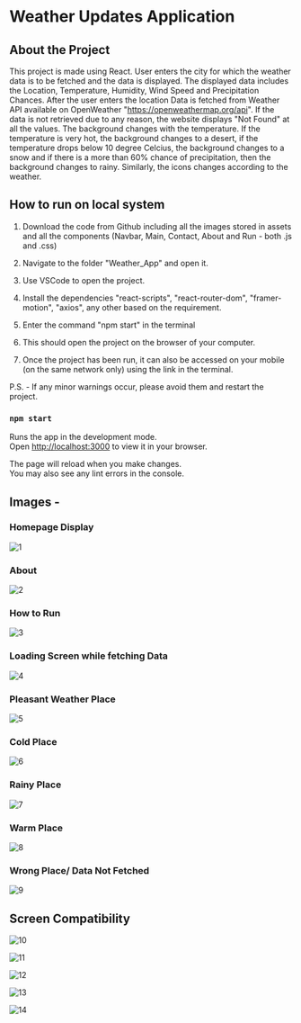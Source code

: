 # Weather Updates Application

## About the Project

This project is made using React. User enters the city for which the weather data is to be fetched and the data is displayed. The displayed data includes the Location, Temperature, Humidity, Wind Speed and Precipitation Chances. After the user enters the location Data is fetched from Weather API available on OpenWeather "https://openweathermap.org/api". If the data is not retrieved due to any reason, the website displays "Not Found" at all the values. The background changes with the temperature. If the temperature is very hot, the background changes to a desert, if the temperature drops below 10 degree Celcius, the background changes to a snow and if there is a more than 60% chance of precipitation, then the background changes to rainy. Similarly, the icons changes according to the weather.

## How to run on local system
1. Download the code from Github including all the images stored in assets and all the components (Navbar, Main, Contact, About and Run - both .js and .css)

2. Navigate to the folder "Weather_App" and open it.

3. Use VSCode to open the project.

4. Install the dependencies "react-scripts", "react-router-dom", "framer-motion", "axios", any other based on the requirement.

5. Enter the command "npm start" in the terminal

6. This should open the project on the browser of your computer.

7. Once the project has been run, it can also be accessed on your mobile (on the same network only) using the link in the terminal.

P.S. - If any minor warnings occur, please avoid them and restart the project.

### `npm start`

Runs the app in the development mode.\
Open [http://localhost:3000](http://localhost:3000) to view it in your browser.

The page will reload when you make changes.\
You may also see any lint errors in the console.

## Images -

### Homepage Display
![1](https://github.com/DevilLuciferrr/Weather-App/assets/97084494/d03a491b-ed75-483e-b719-6876c77738f5)

### About
![2](https://github.com/DevilLuciferrr/Weather-App/assets/97084494/00d22c80-9b2f-424d-a6f0-d5e28badf2a0)

### How to Run
![3](https://github.com/DevilLuciferrr/Weather-App/assets/97084494/0ce868ba-ae87-48dc-9e89-56a8a85d01a6)

### Loading Screen while fetching Data
![4](https://github.com/DevilLuciferrr/Weather-App/assets/97084494/d91c115e-f84e-4c69-ae61-ba69fd65f2f8)

### Pleasant Weather Place
![5](https://github.com/DevilLuciferrr/Weather-App/assets/97084494/2b2e8592-9281-46d1-9c33-59ab81548ab9)

### Cold Place
![6](https://github.com/DevilLuciferrr/Weather-App/assets/97084494/84712872-110f-4c45-a218-b64270f391f1)

### Rainy Place
![7](https://github.com/DevilLuciferrr/Weather-App/assets/97084494/64006125-d9db-4225-93f2-762507a3f380)

### Warm Place
![8](https://github.com/DevilLuciferrr/Weather-App/assets/97084494/35b55c91-62bd-49f0-afe4-6509fec77330)

### Wrong Place/ Data Not Fetched
![9](https://github.com/DevilLuciferrr/Weather-App/assets/97084494/538fa4ed-7348-42b9-a604-a5d15175f9ac)

## Screen Compatibility


![10](https://github.com/DevilLuciferrr/Weather-App/assets/97084494/4f62994b-6c28-4c25-a8e5-8c54c6ef85a0)

![11](https://github.com/DevilLuciferrr/Weather-App/assets/97084494/ce04b788-2ac6-4114-b4e6-faca25168d2b)

![12](https://github.com/DevilLuciferrr/Weather-App/assets/97084494/b90d8f16-9c79-4425-8405-23415837b958)

![13](https://github.com/DevilLuciferrr/Weather-App/assets/97084494/af3484ad-6b8c-43a5-9a3f-27bf99514324)

![14](https://github.com/DevilLuciferrr/Weather-App/assets/97084494/82fe447e-cfbe-42ff-a18c-3ea0e78e0dc7)



